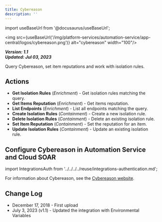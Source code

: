```yaml
---
title: Cybereason
description: ''
---
```

import useBaseUrl from '@docusaurus/useBaseUrl';

<img src={useBaseUrl('/img/platform-services/automation-service/app-central/logos/cybereason.png')} alt="cybereason" width="100"/>

***Version: 1.1  
Updated: Jul 03, 2023***

Query Cybereason, set item reputations and work with isolation rules.

## Actions

* **Get Isolation Rules** (*Enrichment*) - Get isolation rules matching the query.
* **Get Items Reputation** (*Enrichment*) - Get items reputation.
* **List Endpoints** (*Enrichment*) - List all endpoints matching the query.
* **Create Isolation Rules** (*Containment*) - Create a new isolation rule.
* **Delete Isolation Rules** (*Containment*) - Delete an existing isolation rule.
* **Set Item Reputation** (*Containment*) - Set the reputation for an item.
* **Update Isolation Rules** (*Containment*) - Update an existing isolation rule.

## Configure Cybereason in Automation Service and Cloud SOAR

import IntegrationsAuth from '../../../../reuse/integrations-authentication.md';

<IntegrationsAuth/>

For information about Cybereason, see the [Cybereason website](https://www.cybereason.com/).

## Change Log

* December 17, 2018 - First upload
* July 3, 2023 (v1.1) - Updated the integration with Environmental Variables
